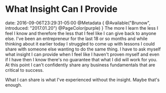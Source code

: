 # What Insight Can I Provide
date: 2016-09-06T23:29:31-05:00
@Metadata {
  @Available("Brunow", introduced: "2017.01.20")
  @PageColor(purple)
}
The more I learn the less I feel I know and therefore the less that I feel like I can give back to anyone else. I've been an entrepreneur for the last 18 or so months and while thinking about it earlier today I struggled to come up with lessons I could share with someone else wanting to do the same thing. I have to ask myself what insight I can provide when I feel like I haven't proven myself and even if I have then I know there's no guarantee that what I did will work for you. At this point I can't confidently share any business fundamentals that are critical to success.

What I can share is what I've experienced without the insight. Maybe that's enough. 
